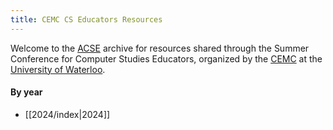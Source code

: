 ```yaml
---
title: CEMC CS Educators Resources
---
```


Welcome to the [ACSE](https://acse.net) archive for resources shared through the Summer Conference for Computer Studies Educators, organized by the [CEMC](https://www.cemc.uwaterloo.ca) at the [University of Waterloo](https://uwaterloo.ca).

#### By year

- [[2024/index|2024]]